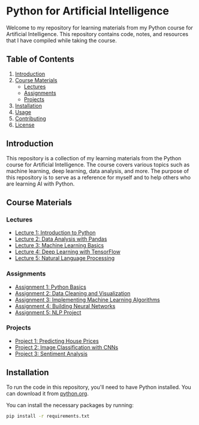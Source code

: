 # Python for Artificial Intelligence

Welcome to my repository for learning materials from my Python course for Artificial Intelligence. This repository contains code, notes, and resources that I have compiled while taking the course.

## Table of Contents

1. [Introduction](#introduction)
2. [Course Materials](#course-materials)
    - [Lectures](#lectures)
    - [Assignments](#assignments)
    - [Projects](#projects)
3. [Installation](#installation)
4. [Usage](#usage)
5. [Contributing](#contributing)
6. [License](#license)

## Introduction

This repository is a collection of my learning materials from the Python course for Artificial Intelligence. The course covers various topics such as machine learning, deep learning, data analysis, and more. The purpose of this repository is to serve as a reference for myself and to help others who are learning AI with Python.

## Course Materials

### Lectures

- [Lecture 1: Introduction to Python](lectures/lecture1.md)
- [Lecture 2: Data Analysis with Pandas](lectures/lecture2.md)
- [Lecture 3: Machine Learning Basics](lectures/lecture3.md)
- [Lecture 4: Deep Learning with TensorFlow](lectures/lecture4.md)
- [Lecture 5: Natural Language Processing](lectures/lecture5.md)

### Assignments

- [Assignment 1: Python Basics](assignments/assignment1.md)
- [Assignment 2: Data Cleaning and Visualization](assignments/assignment2.md)
- [Assignment 3: Implementing Machine Learning Algorithms](assignments/assignment3.md)
- [Assignment 4: Building Neural Networks](assignments/assignment4.md)
- [Assignment 5: NLP Project](assignments/assignment5.md)

### Projects

- [Project 1: Predicting House Prices](projects/project1.md)
- [Project 2: Image Classification with CNNs](projects/project2.md)
- [Project 3: Sentiment Analysis](projects/project3.md)

## Installation

To run the code in this repository, you'll need to have Python installed. You can download it from [python.org](https://www.python.org/).

You can install the necessary packages by running:
```bash
pip install -r requirements.txt
